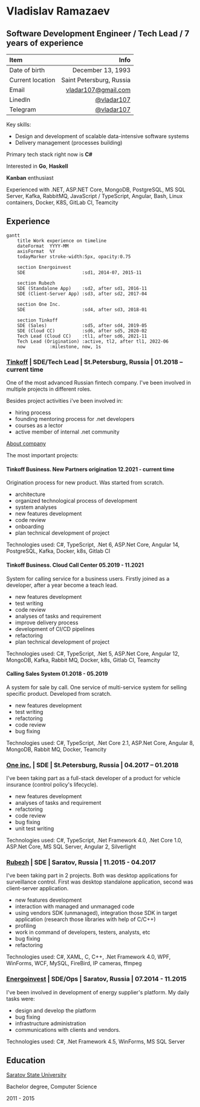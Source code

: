 # Vladislav Ramazaev
## Software Development Engineer / Tech Lead / 7 years of experience 

| Item | Info |
| :--- | ---: |
|Date of birth | December 13, 1993
|Current location | Saint Petersburg, Russia
|Email | [vladar107@gmail.com](vladar107@gmail.com)
|LinedIn | [@vladar107](https://linkedin.com/in/vladar107)
|Telegram | [@vladar107](https://t.me/vladar107) 

Key skills:
- Design and development of scalable data-intensive software systems
- Delivery management (processes building)

Primary tech stack right now is **C#**

Interested in **Go**, **Haskell**


**Kanban** enthusiast

Experienced with .NET, ASP.NET Core, MongoDB, PostgreSQL, MS SQL Server, Kafka, RabbitMQ, JavaScript / TypeScript, Angular, Bash, Linux containers, Docker, K8S, GitLab CI, Teamcity

## Experience
```mermaid
gantt
    title Work experience on timeline
    dateFormat  YYYY-MM
    axisFormat  %Y
    todayMarker stroke-width:5px, opacity:0.75
    
    section Energoinvest
    SDE                     :sd1, 2014-07, 2015-11
    
    section Rubezh
    SDE (Standalone App)    :sd2, after sd1, 2016-11
    SDE (Client-Server App) :sd3, after sd2, 2017-04
    
    section One Inc.
    SDE                     :sd4, after sd3, 2018-01
    
    section Tinkoff
    SDE (Sales)             :sd5, after sd4, 2019-05
    SDE (Cloud CC)          :sd6, after sd5, 2020-02
    Tech Lead (Cloud CC)    :tl1, after sd6, 2021-11
    Tech Lead (Origination) :active, tl2, after tl1, 2022-06
    now         :milestone, now, 1s
```

### [Tinkoff](https://www.tinkoff.ru ) | SDE/Tech Lead | St.Petersburg, Russia | 01.2018 – current time
One of the most advanced Russian fintech company. I've been involved in multiple projects in different roles.

Besides project activities i've been involved in:
- hiring process
- founding mentoring process for .net developers
- courses as a lector
- active member of internal .net community

[About company](https://www.tinkoffgroup.com/company-info/summary/)

The most important projects:


#### **Tinkoff Business. New Partners origination** 12.2021 - current time
Origination process for new product. Was started from scratch. 
- architecture
- organized technological process of development
- system analyses
- new features development
- code review
- onboarding
- plan technical development of project

Technologies used: C#, TypeScript, .Net 6, ASP.Net Core, Angular 14, PostgreSQL, Kafka, Docker, k8s, Gitlab CI


#### **Tinkoff Business. Cloud Call Center** 05.2019 - 11.2021
System for calling service for a business users. Firstly joined as a developer, after a year become a teach lead.
- new features development
- test writing
- code review
- analyses of tasks and requirement 
- improve delivery process
- development of CI/CD pipelines
- refactoring
- plan technical development of project

Technologies used: C#, TypeScript, .Net 5, ASP.Net Core, Angular 12, MongoDB, Kafka, Rabbit MQ, Docker, k8s, Gitlab CI, Teamcity


#### **Calling Sales System** 01.2018 - 05.2019
A system for sale by call. One service of multi-service system for selling specific product. Developed from scratch.
- new features development
- test writing
- refactoring
- code review
- bug fixing

Technologies used: C#, TypeScript, .Net Core 2.1, ASP.Net Core, Angular 8, MongoDB, Rabbit MQ, Docker, Teamcity


### [One inc.](https://www.oneinc.com/) | SDE | St.Petersburg, Russia | 04.2017 – 01.2018
I've been taking part as a full-stack developer of a product for vehicle insurance (control policy's lifecycle).
- new features development
- analyses of tasks and requirement 
- refactoring
- code review
- bug fixing
- unit test writing

Technologies used: C#, TypeScript, .Net Framework 4.0, .Net Core 1.0, ASP.Net Core, MS SQL Server, Angular 2, Silverlight


### [Rubezh](https://rubezh.com/) | SDE | Saratov, Russia | 11.2015 - 04.2017
I've been taking part in 2 projects. Both was desktop applications for surveillance control. First was desktop standalone application, second was client-server application.

- new features development
- interaction with managed and unmanaged code
- using vendors SDK (unmanaged), integration those SDK in target application (research those libraries with help of C/C++)
- profiling
- work in command of developers, testers, analysts, etc 
- bug fixing
- refactoring

Technologies used: C#, XAML, C, C++, .Net Framework 4.0, WPF, WinForms, WCF, MySQL, FireBird, IP cameras, ffmpeg


### [Energoinvest](http://www.energoin.ru/) | SDE/Ops | Saratov, Russia | 07.2014 - 11.2015
I've been involved in development of energy supplier's platform. My daily tasks were:
- design and develop the platform
- bug fixing 
- infrastructure administration
- communications with clients and vendors.

Technologies used: C#, .Net Framework 4.5, WinForms, MS SQL Server


## Education
[Saratov State University](https://www.sgu.ru/en)

Bachelor degree, Computer Science

2011 - 2015